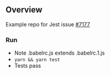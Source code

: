 ## Overview

Example repo for Jest issue [#7177](https://github.com/facebook/jest/issues/7177)

### Run

- Note .babelrc.js extends .babelrc.1.js
- `yarn && yarn test`
- Tests pass